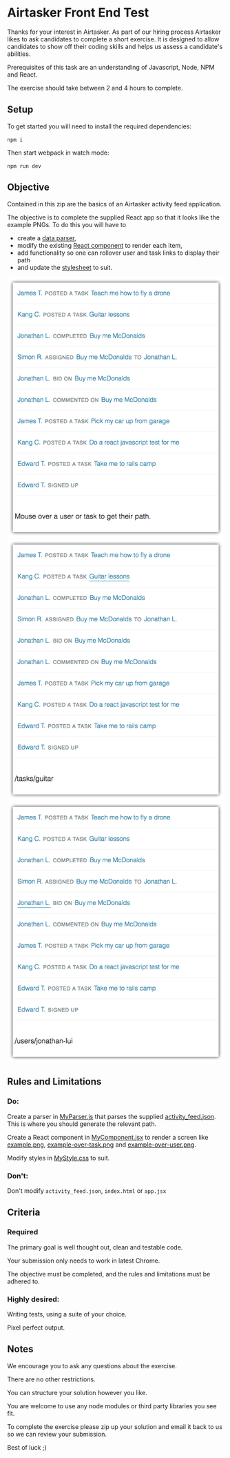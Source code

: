 # Airtasker Front End Test

Thanks for your interest in Airtasker. As part of our hiring process Airtasker likes to ask candidates to complete a short exercise. It is designed to allow candidates to show off their coding skills and helps us assess a candidate's abilities.

Prerequisites of this task are an understanding of Javascript, Node, NPM and React.

The exercise should take between 2 and 4 hours to complete.


## Setup

To get started you will need to install the required dependencies:

	npm i

Then start webpack in watch mode:

	npm run dev


## Objective

Contained in this zip are the basics of an Airtasker activity feed application.

The objective is to complete the supplied React app so that it looks like the example PNGs. To do this you will have to

- create a [data parser](src/MyParser.js),
- modify the existing [React component](src/MyComponent.jsx) to render each item,
- add functionality so one can rollover user and task links to display their path
- and update the [stylesheet](src/MyStyle.css) to suit.

![alt text](example.png "Example")
![alt text](example-over-task.png "Example with mouse over task")
![alt text](example-over-user.png "Example with mouse over user")


## Rules and Limitations

### Do:

Create a parser in [MyParser.js](src/MyParser.js) that parses the supplied [activity_feed.json](src/activity_feed.json). This is where you should generate the relevant path.

Create a React component in [MyComponent.jsx](src/MyComponent.jsx) to render a screen like [example.png](example.png), [example-over-task.png](example-over-task.png) and [example-over-user.png](example-over-user.png).

Modify styles in [MyStyle.css](src/MyStyle.css) to suit.

### Don't:

Don't modify `activity_feed.json`, `index.html` or `app.jsx`


## Criteria

### Required

The primary goal is well thought out, clean and testable code.

Your submission only needs to work in latest Chrome.

The objective must be completed, and the rules and limitations must be adhered to.

### Highly desired:

Writing tests, using a suite of your choice.

Pixel perfect output.


## Notes

We encourage you to ask any questions about the exercise.

There are no other restrictions.

You can structure your solution however you like.

You are welcome to use any node modules or third party libraries you see fit.

To complete the exercise please zip up your solution and email it back to us so we can review your submission.

Best of luck ;)

